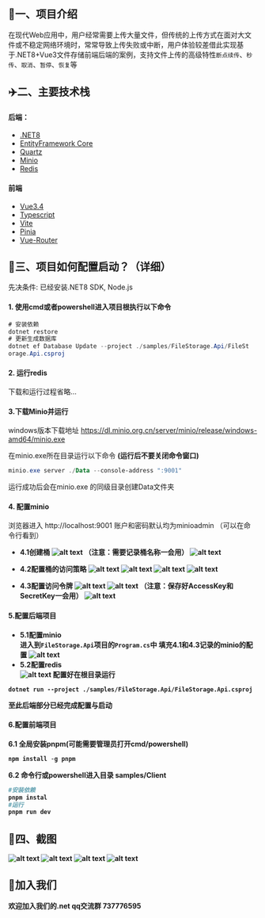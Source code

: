 ## 🚀一、项目介绍
在现代Web应用中，用户经常需要上传大量文件，但传统的上传方式在面对大文件或不稳定网络环境时，常常导致上传失败或中断，用户体验较差借此实现基于.NET8+Vue3文件存储前端后端的案例，支持文件上传的高级特性`断点续传`、`秒传`、`取消`、`暂停`、`恢复`等

## ✈️二、主要技术栈
#### 后端：
- [.NET8](https://learn.microsoft.com/zh-cn/aspnet/core/getting-started/?view=aspnetcore-8.0)
- [EntityFramework Core](https://learn.microsoft.com/zh-cn/ef/core/)
- [Quartz](https://www.quartz-scheduler.org/)
- [Minio](https://min.io/)
- [Redis](https://redis.io/)
  
#### 前端

- [Vue3.4](https://cn.vuejs.org/)
- [Typescript](https://www.tslang.cn/index.html)
- [Vite](https://cn.vitejs.dev/)
- [Pinia](https://pinia.vuejs.org/zh/introduction.html)
- [Vue-Router](https://router.vuejs.org/zh/introduction.html)

## 🚁三、项目如何配置启动？（详细）
先决条件: 已经安装.NET8 SDK, Node.js
#### 1. 使用cmd或者powershell进入项目根执行以下命令
````c#
# 安装依赖
dotnet restore
# 更新生成数据库
dotnet ef Database Update --project ./samples/FileStorage.Api/FileSt
orage.Api.csproj
````

#### 2. 运行redis
下载和运行过程省略...
#### 3.下载Minio并运行
windows版本下载地址
https://dl.minio.org.cn/server/minio/release/windows-amd64/minio.exe

在minio.exe所在目录运行以下命令 <b>(运行后不要关闭命令窗口)</b>
````powershell
minio.exe server ./Data --console-address ":9001"
````

运行成功后会在minio.exe 的同级目录创建Data文件夹
#### 4. 配置minio
浏览器进入 http://localhost:9001 账户和密码默认均为minioadmin （可以在命令行看到）

- <b>4.1创建桶
![alt text](./doc/image/4.11.png)
（注意：需要记录桶名称一会用）
![alt text](./doc/image/4.12.png)

- <b>4.2配置桶的访问策略
![alt text](./doc/image/4.21.png)
![alt text](./doc/image/4.22.png)
![alt text](./doc/image/4.23.png)
![alt text](./doc/image/4.24.png)

- <b>4.3配置访问令牌
![alt text](./doc/image/4.31.png)
![alt text](./doc/image/4.32.png)
（注意：保存好AccessKey和SecretKey一会用）
![alt text](./doc/image/4.33.png)
#### 5.配置后端项目
- <b>5.1配置minio</b><br>
进入到`FileStorage.Api`项目的`Program.cs`中
填充4.1和4.3记录的minio的配置
![alt text](./doc/image/5.11.png)
- <b>5.2配置redis</b><br>
![alt text](./doc/image/5.12.png)
配置好在根目录运行 
````
dotnet run --project ./samples/FileStorage.Api/FileStorage.Api.csproj
````
至此后端部分已经完成配置与启动
#### 6.配置前端项目
6.1 全局安装pnpm(可能需要管理员打开cmd/powershell)
````powershell
npm install -g pnpm
````
6.2 命令行或powershell进入目录 samples/Client
````powershell
#安装依赖
pnpm instal
#运行
pnpm run dev
````

## 🌈四、截图
![alt text](./doc/image/p1.png)
![alt text](./doc/image/p2.png)
![alt text](./doc/image/p3.png)
![alt text](./doc/image/p4.png)

## 🎉加入我们
欢迎加入我们的.net qq交流群 737776595

